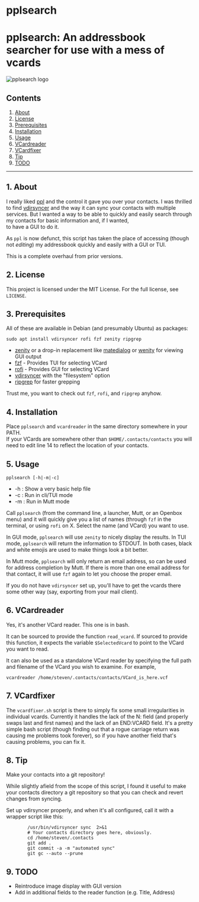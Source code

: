 pplsearch
==========

# pplsearch: An addressbook searcher for use with a mess of vcards

![pplsearch logo](https://raw.githubusercontent.com/uriel1998/ppl_virdirsyncer_addysearch/master/pplsearch-open-graph.png "logo")

## Contents
 1. [About](#1-about)
 2. [License](#2-license)
 3. [Prerequisites](#3-prerequisites)
 4. [Installation](#4-installation)
 5. [Usage](#5-usage)
 6. [VCardreader](#6-vcardreader)
 7. [VCardfixer](#7-vcardfixer)
 8. [Tip](#8-tip)
 9. [TODO](#9-todo)

***
## 1. About 

I really liked [ppl](https://web.archive.org/web/20170610235714/http://ppladdressbook.org/) and the control it 
gave you over your contacts. I was thrilled to find [vdirsyncer](https://github.com/pimutils/vdirsyncer) 
and the way it can sync your contacts with multiple services. But I wanted a way to be able to 
quickly and easily search through my contacts for basic information and, if I wanted,  
to have a GUI to do it. 

As `ppl` is now defunct, this script has taken the place of accessing (though 
not *editing*) my addressbook quickly and easily with a GUI or TUI.

This is a complete overhaul from prior versions.

## 2. License

This project is licensed under the MIT License. For the full license, see `LICENSE`.

## 3. Prerequisites

All of these are available in Debian (and presumably Ubuntu) as packages:

`sudo apt install vdirsyncer rofi fzf zenity ripgrep`

* [zenity](https://help.gnome.org/users/zenity/stable/) or a drop-in replacement like [matedialog](https://github.com/mate-desktop/mate-dialogs) or 
[wenity](http://freecode.com/projects/wenity) for viewing GUI output
* [fzf](https://github.com/junegunn/fzf) - Provides TUI for selecting VCard
* [rofi](https://github.com/davatorium/rofi) - Provides GUI for selecting VCard
* [vdirsyncer](https://github.com/pimutils/vdirsyncer) with the "filesystem" option
* [ripgrep](https://github.com/BurntSushi/ripgrep) for faster grepping

Trust me, you want to check out `fzf`, `rofi`, and `ripgrep` anyhow.

## 4. Installation

Place `pplsearch` and `vcardreader` in the same directory somewhere in your PATH.  
If your VCards are somewhere other than `$HOME/.contacts/contacts` you will 
need to edit line 14 to reflect the location of your contacts.


## 5. Usage

`pplsearch [-h|-m|-c]`

* -h : Show a very basic help file
* -c : Run in cli/TUI mode 
* -m : Run in Mutt mode

Call `pplsearch` (from the command line, a launcher, Mutt, or an Openbox menu) 
and it will quickly give you a list of names (through `fzf` in the terminal, or 
using `rofi` on X. Select the name (and VCard) you want to use.

In GUI mode, `pplsearch` will use `zenity` to nicely display the results. In 
TUI mode, `pplsearch` will return the information to STDOUT.  In both cases, 
black and white emojis are used to make things look a bit better.

In Mutt mode, `pplsearch` will only return an email address, so can be used 
for address completion by Mutt. If there is more than one email address for 
that contact, it will use `fzf` again to let you choose the proper email.

If you do not have `vdirsyncer` set up, you'll have to get the vcards 
there some other way (say, exporting from your mail client).

## 6. VCardreader

Yes, it's another VCard reader. This one is in bash. 

It can be sourced to provide the function `read_vcard`. If sourced to provide 
this function, it expects the variable `$SelectedVcard` to point to the VCard 
you want to read. 

It can also be used as a standalone VCard reader by specifying the full path and 
filename of the VCard you wish to examine. For example,

`vcardreader /home/steven/.contacts/contacts/VCard_is_here.vcf`

## 7. VCardfixer

The `vcardfixer.sh` script is there to simply fix some small irregularities 
in individual vcards. Currently it handles the lack of the N: field (and 
properly swaps last and first names) and the lack of an END:VCARD field. 
It's a pretty simple bash script (though finding out that a rogue carriage 
return was causing me problems took forever), so if you have another field 
that's causing problems, you can fix it.

## 8. Tip

Make your contacts into a git repository!

While slightly afield from the scope of this script, I found it useful to 
make your contacts directory a git repository so that you can check and revert 
changes from syncing.  

Set up vdirsyncer properly, and when it's all configured, call it with a wrapper 
script like this:

```
		/usr/bin/vdirsyncer sync  2>&1
        # Your contacts directory goes here, obviously.
        cd /home/steven/.contacts
        git add .
        git commit -a -m "automated sync"
        git gc --auto --prune
```

## 9. TODO

* Reintroduce image display with GUI version
* Add in additional fields to the reader function (e.g. Title, Address)